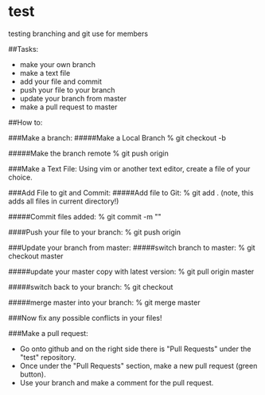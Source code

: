 # test
testing branching and git use for members

##Tasks:
- make your own branch
- make a text file
- add your file and commit
- push your file to your branch
- update your branch from master
- make a pull request to master

##How to:

###Make a branch:
#####Make a Local Branch
	% git checkout -b <branch name>

#####Make the branch remote
	% git push origin <branch name>

###Make a Text File:
Using vim or another text editor, create a file of your choice.

###Add File to git and Commit:
#####Add file to Git:
	% git add .    (note, this adds all files in current directory!)

#####Commit files added:
	% git commit -m "<your message for a commit>"

####Push your file to your branch:
	% git push origin <branch name>

###Update your branch from master:
#####switch branch to master:
	% git checkout master

#####update your master copy with latest version:
	% git pull origin master

#####switch back to your branch:
	% git checkout <branch name>

#####merge master into your branch:
	% git merge master

###Now fix any possible conflicts in your files!

###Make a pull request:
- Go onto github and on the right side there is "Pull Requests" under the "test" repository.
- Once under the "Pull Requests" section, make a new pull request (green button).
- Use your branch and make a comment for the pull request.
